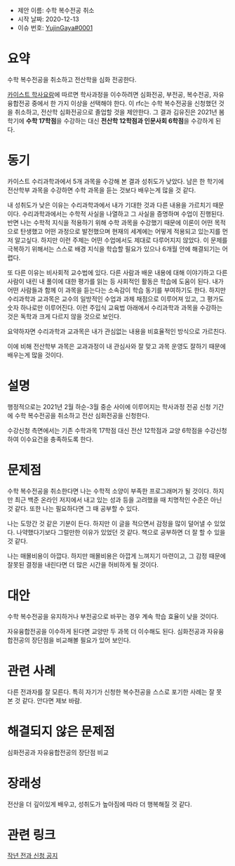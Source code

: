 - 제안 이름: 수학 복수전공 취소
- 시작 날짜: 2020-12-13
- 이슈 번호: [YujinGaya#0001](https://github.com/YujinGaya/rfcs/issues/0001)

# 요약

수학 복수전공을 취소하고 전산학을 심화 전공한다.

[카이스트 학사요람]에 따르면 학사과정을 이수하려면 심화전공, 부전공, 복수전공, 자유융합전공 중에서 한 가지 이상을 선택해야 한다. 이 rfc는 수학 복수전공을 신청했던 것을 취소하고, 전산학 심화전공으로 졸업할 것을 제안한다. 그 결과 김유진은 2021년 봄학기에 **수학 17학점**을 수강하는 대신 **전산학 12학점과 인문사회 6학점**을 수강하게 된다.

[카이스트 학사요람]: https://bulletin.kaist.ac.kr/html/kr/?year=2019&id=kr20190301&gbn=C1

# 동기

카이스트 수리과학과에서 5개 과목을 수강해 본 결과 성취도가 낮았다. 남은 한 학기에 전산학부 과목을 수강하면 수학 과목을 듣는 것보다 배우는게 많을 것 같다.

내 성취도가 낮은 이유는 수리과학과에서 내가 기대한 것과 다른 내용을 가르치기 때문이다. 수리과학과에서는 수학적 사실을 나열하고 그 사실을 증명하며 수업이 진행된다. 반면 나는 수학적 지식을 적용하기 위해 수학 과목을 수강했기 때문에 이론이 어떤 목적으로 탄생했고 어떤 과정으로 발전했으며 현재의 세계에는 어떻게 적용되고 있는지를 먼저 알고싶다. 하지만 이런 주제는 어떤 수업에서도 제대로 다루어지지 않았다. 이 문제를 극복하기 위해서는 스스로 배경 지식을 학습할 필요가 있으나 6개월 안에 해결되기는 어렵다.

또 다른 이유는 비사회적 교수법에 있다. 다른 사람과 배운 내용에 대해 이야기하고 다른 사람이 내린 내 풀이에 대한 평가를 읽는 등 사회적인 활동은 학습에 도움이 된다. 내가 어떤 사람들과 함께 이 과목을 듣는다는 소속감이 학습 동기를 부여하기도 한다. 하지만 수리과학과 교과목은 교수의 일방적인 수업과 과제 채점으로 이루어져 있고, 그 평가도 숫자 하나로만 이루어진다. 이런 주입식 교육법 아래에서 수리과학과 과목을 수강하는 것은 독학과 크게 다르지 않을 것으로 보인다.

요약하자면 수리과학과 교과목은 내가 관심없는 내용을 비효율적인 방식으로 가르친다.

이에 비해 전산학부 과목은 교과과정이 내 관심사와 잘 맞고 과목 운영도 잘하기 때문에 배우는게 많을 것이다.

# 설명

행정적으로는 2021년 2월 하순-3월 중순 사이에 이루어지는 학사과정 전공 신청 기간에 수학 복수전공을 취소하고 전산 심화전공을 신청한다.

수강신청 측면에서는 기존 수학과목 17학점 대신 전산 12학점과 교양 6학점을 수강신청하여 이수요건을 충족하도록 한다.

# 문제점

수학 복수전공을 취소한다면 나는 수학적 소양이 부족한 프로그래머가 될 것이다. 하지만 최근 백준 온라인 저지에서 내고 있는 성과 등을 고려했을 때 치명적인 수준은 아닌 것 같다. 또한 나는 필요하다면 그 때 공부할 수 있다.

나는 도망간 것 같은 기분이 든다. 하지만 이 글을 적으면서 감정을 많이 덜어낼 수 있었다. 나약했다기보다 그럴만한 이유가 있었던 것 같다. 책으로 공부하면 더 잘 할 수 있을 것 같다.

나는 매몰비용이 아깝다. 하지만 매몰비용은 아깝게 느껴지기 마련이고, 그 감정 때문에 잘못된 결정을 내린다면 더 많은 시간을 허비하게 될 것이다.

# 대안

수학 복수전공을 유지하거나 부전공으로 바꾸는 경우 계속 학습 효율이 낮을 것이다.

자유융합전공을 이수하게 된다면 교양만 두 과목 더 이수해도 된다. 심화전공과 자유융합전공의 장단점을 비교해볼 필요가 있어 보인다.

# 관련 사례

다른 전과자를 잘 모른다. 특히 자기가 신청한 복수전공을 스스로 포기한 사례는 잘 못 본 것 같다. 안다면 제보 바람.

# 해결되지 않은 문제점

심화전공과 자유융합전공의 장단점 비교

# 장래성

전산을 더 깊이있게 배우고, 성취도가 높아짐에 따라 더 행복해질 것 같다.

# 관련 링크

[작년 전과 신청 공지](https://portal.kaist.ac.kr/ennotice/student_notice/11595842313683)
